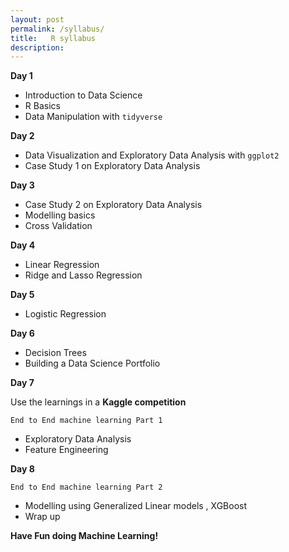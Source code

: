 ```yaml
---
layout: post
permalink: /syllabus/
title:   R syllabus
description: 
---
```


**Day 1**

* Introduction to Data Science
* R Basics
* Data Manipulation with `tidyverse`           


**Day 2**                 
* Data Visualization and Exploratory Data Analysis with `ggplot2`       
* Case Study 1 on Exploratory Data Analysis          

**Day 3**
* Case Study 2 on Exploratory Data Analysis             
* Modelling basics             
* Cross Validation            

**Day 4**
* Linear Regression        
* Ridge and Lasso Regression                 

**Day 5**
* Logistic Regression             

**Day 6**
* Decision Trees            
* Building a Data Science Portfolio           
          
**Day 7**               

Use the learnings in a **Kaggle competition**       

`End to End machine learning Part 1`       

- Exploratory Data Analysis            
- Feature Engineering            
                        
**Day 8**            

`End to End machine learning Part 2 `      
   
- Modelling using Generalized Linear models , XGBoost            
- Wrap up         

**Have Fun doing Machine Learning!**      